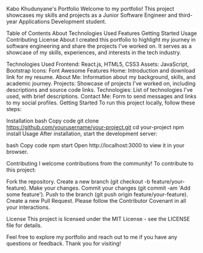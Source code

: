 Kabo Khudunyane's Portfolio
Welcome to my portfolio! This project showcases my skills and projects as a Junior Software Engineer and third-year Applications Development student.

Table of Contents
About
Technologies Used
Features
Getting Started
Usage
Contributing
License
About
I created this portfolio to highlight my journey in software engineering and share the projects I've worked on. It serves as a showcase of my skills, experiences, and interests in the tech industry.

Technologies Used
Frontend: React.js, HTML5, CSS3
Assets: JavaScript, Bootstrap
Icons: Font Awesome
Features
Home: Introduction and download link for my resume.
About Me: Information about my background, skills, and academic journey.
Projects: Showcase of projects I've worked on, including descriptions and source code links.
Technologies: List of technologies I've used, with brief descriptions.
Contact Me: Form to send messages and links to my social profiles.
Getting Started
To run this project locally, follow these steps:

Installation
bash
Copy code
git clone https://github.com/yourusername/your-project.git
cd your-project
npm install
Usage
After installation, start the development server:

bash
Copy code
npm start
Open http://localhost:3000 to view it in your browser.

Contributing
I welcome contributions from the community! To contribute to this project:

Fork the repository.
Create a new branch (git checkout -b feature/your-feature).
Make your changes.
Commit your changes (git commit -am 'Add some feature').
Push to the branch (git push origin feature/your-feature).
Create a new Pull Request.
Please follow the Contributor Covenant in all your interactions.

License
This project is licensed under the MIT License - see the LICENSE file for details.

Feel free to explore my portfolio and reach out to me if you have any questions or feedback. Thank you for visiting!
